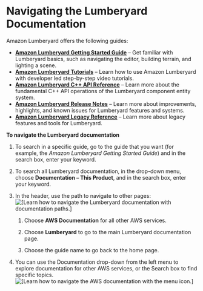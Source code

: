 # Navigating the Lumberyard Documentation<a name="navigating-lumberyard-documentation"></a>

Amazon Lumberyard offers the following guides:
+ **[Amazon Lumberyard Getting Started Guide](https://docs.aws.amazon.com/lumberyard/latest/gettingstartedguide/)** – Get familiar with Lumberyard basics, such as navigating the editor, building terrain, and lighting a scene\. 
+ **[Amazon Lumberyard Tutorials](https://docs.aws.amazon.com/lumberyard/latest/tutorials/)** – Learn how to use Amazon Lumberyard with developer led step\-by\-step video tutorials\.
+ **[Amazon Lumberyard C\+\+ API Reference](https://docs.aws.amazon.com/lumberyard/latest/apireference/)** – Learn more about the fundamental C\+\+ API operations of the Lumberyard component entity system\. 
+ **[Amazon Lumberyard Release Notes](https://docs.aws.amazon.com/lumberyard/latest/releasenotes/)** – Learn more about improvements, highlights, and known issues for Lumberyard features and systems\.
+  **[Amazon Lumberyard Legacy Reference](https://docs.aws.amazon.com/lumberyard/latest/legacyreference/)** – Learn more about legacy features and tools for Lumberyard\. 

**To navigate the Lumberyard documentation**

1. To search in a specific guide, go to the guide that you want \(for example, the *Amazon Lumberyard Getting Started Guide*\) and in the search box, enter your keyword\.

1. To search all Lumberyard documentation, in the drop\-down menu, choose **Documentation – This Product**, and in the search box, enter your keyword\.

1. In the header, use the path to navigate to other pages:  
![\[Learn how to navigate the Lumberyard documentation with documentation paths.\]](http://docs.aws.amazon.com/lumberyard/latest/userguide/images/lumberyard-documentation-callout.png)

   1. Choose **AWS Documentation** for all other AWS services\.

   1. Choose **Lumberyard** to go to the main Lumberyard documentation page\.

   1. Choose the guide name to go back to the home page\.

1. You can use the Documentation drop\-down from the left menu to explore documentation for other AWS services, or the Search box to find specific topics\.  
![\[Learn how to navigate the AWS documentation with the menu icon.\]](http://docs.aws.amazon.com/lumberyard/latest/userguide/images/lumberyard-documentation-menu.png)